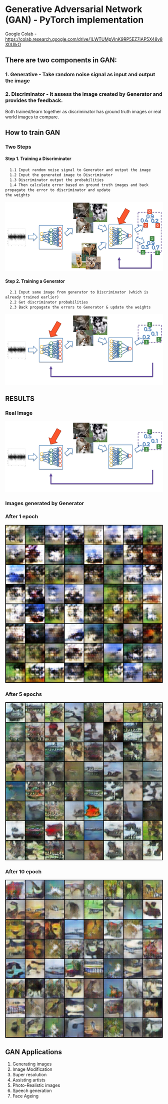 # Generative Adversarial Network (GAN) - PyTorch implementation

Google Colab - https://colab.research.google.com/drive/1LWTUMpVInK9RP5EZ7iAP5X48v8X0UlkO

## There are two components in GAN:

### 1. Generative - Take random noise signal as input and output the image

### 2. Discriminator - It assess the image created by Generator and provides the feedback.

Both trained/learn together as discriminator has ground truth images or real world images to compare.


## How to train GAN

### Two Steps

#### Step 1. Training a Discriminator
      1.1 Input random noise signal to Generator and output the image
      1.2 Input the generated image to Discriminator
      1.3 Discriminator output the probabilities 
      1.4 Then calculate error based on ground truth images and back propagate the error to discriminator and update                     the weights

![alt text](https://github.com/dilipajm/gan/blob/master/images/training-discriminator.png)


#### Step 2. Training a Generator
      2.1 Input same image from generator to Discriminator (which is already trained earlier)
      2.2 Get discriminator probabilities
      2.3 Back propagate the errors to Generator & update the weights

![alt text](https://github.com/dilipajm/gan/blob/master/images/training-generator.png)


## RESULTS

### Real Image

![alt text](https://github.com/dilipajm/gan/blob/master/images/training-generator.png)

### Images generated by Generator

### After 1 epoch

![alt text](https://github.com/dilipajm/gan/blob/master/images/fake_sample_on_epoch_1.png)

### After 5 epochs

![alt text](https://github.com/dilipajm/gan/blob/master/images/fake_sample_on_epoch_5.png)

### After 10 epoch

![alt text](https://github.com/dilipajm/gan/blob/master/images/fake_sample_on_epoch_10.png)


## GAN Applications

  1. Generating images
  2. Image Modification
  3. Super resolution
  4. Assisting artists
  5. Photo-Realistic images
  6. Speech generation
  7. Face Ageing
